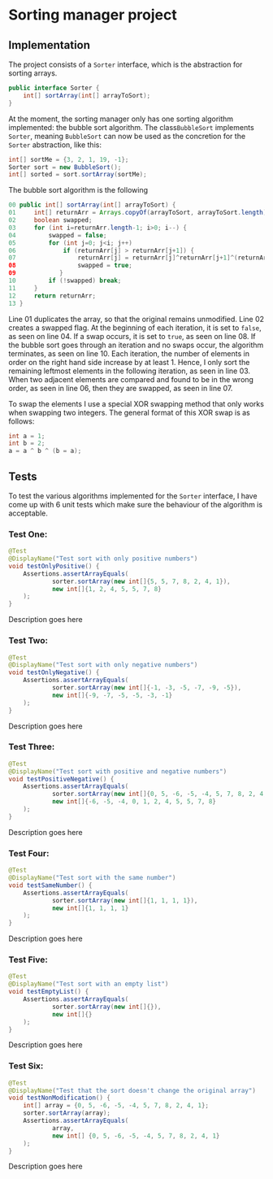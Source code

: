 # Sorting manager project
## Implementation
The project consists of a `Sorter` interface, which is the abstraction for sorting arrays.
```java
public interface Sorter {
    int[] sortArray(int[] arrayToSort);
}
```

At the moment, the sorting manager only has one sorting algorithm implemented: the bubble sort algorithm. The class`BubbleSort` implements `Sorter`, meaning `BubbleSort` can now be used as the concretion for the `Sorter` abstraction, like this:
```java
int[] sortMe = {3, 2, 1, 19, -1};
Sorter sort = new BubbleSort();
int[] sorted = sort.sortArray(sortMe);
```

The bubble sort algorithm is the following
```java
00 public int[] sortArray(int[] arrayToSort) {
01     int[] returnArr = Arrays.copyOf(arrayToSort, arrayToSort.length);
02     boolean swapped;
03     for (int i=returnArr.length-1; i>0; i--) {
04         swapped = false;
05         for (int j=0; j<i; j++)
06             if (returnArr[j] > returnArr[j+1]) {
07                 returnArr[j] = returnArr[j]^returnArr[j+1]^(returnArr[j+1]=returnArr[j]);
08                 swapped = true;
09            }
10         if (!swapped) break;
11     }
12     return returnArr;
13 }
```

Line 01 duplicates the array, so that the original remains unmodified.
Line 02 creates a swapped flag.
At the beginning of each iteration, it is set to `false`, as seen on line 04.
If a swap occurs, it is set to `true`, as seen on line 08.
If the bubble sort goes through an iteration and no swaps occur, the algorithm terminates, as seen on line 10.
Each iteration, the number of elements in order on the right hand side increase by at least 1.
Hence, I only sort the remaining leftmost elements in the following iteration, as seen in line 03.
When two adjacent elements are compared and found to be in the wrong order, as seen in line 06, then they are swapped, as seen in line 07.

To swap the elements I use a special XOR swapping method that only works when swapping two integers. The general format of this XOR swap is as follows:
```java
int a = 1;
int b = 2;
a = a ^ b ^ (b = a);
```

## Tests
To test the various algorithms implemented for the `Sorter` interface, I have come up with 6 unit tests which make sure the behaviour of the algorithm is acceptable.

### Test One:
```java
@Test
@DisplayName("Test sort with only positive numbers")
void testOnlyPositive() {
    Assertions.assertArrayEquals(
            sorter.sortArray(new int[]{5, 5, 7, 8, 2, 4, 1}),
            new int[]{1, 2, 4, 5, 5, 7, 8}
    );
}
```
Description goes here

### Test Two:
```java
@Test
@DisplayName("Test sort with only negative numbers")
void testOnlyNegative() {
    Assertions.assertArrayEquals(
            sorter.sortArray(new int[]{-1, -3, -5, -7, -9, -5}),
            new int[]{-9, -7, -5, -5, -3, -1}
    );
}
```
Description goes here

### Test Three:
```java
@Test
@DisplayName("Test sort with positive and negative numbers")
void testPositiveNegative() {
    Assertions.assertArrayEquals(
            sorter.sortArray(new int[]{0, 5, -6, -5, -4, 5, 7, 8, 2, 4, 1}),
            new int[]{-6, -5, -4, 0, 1, 2, 4, 5, 5, 7, 8}
    );
}
```
Description goes here

### Test Four:
```java
@Test
@DisplayName("Test sort with the same number")
void testSameNumber() {
    Assertions.assertArrayEquals(
            sorter.sortArray(new int[]{1, 1, 1, 1}),
            new int[]{1, 1, 1, 1}
    );
}
```
Description goes here

### Test Five:
```java
@Test
@DisplayName("Test sort with an empty list")
void testEmptyList() {
    Assertions.assertArrayEquals(
            sorter.sortArray(new int[]{}),
            new int[]{}
    );
}
```
Description goes here

### Test Six:
```java
@Test
@DisplayName("Test that the sort doesn't change the original array")
void testNonModification() {
    int[] array = {0, 5, -6, -5, -4, 5, 7, 8, 2, 4, 1};
    sorter.sortArray(array);
    Assertions.assertArrayEquals(
            array,
            new int[] {0, 5, -6, -5, -4, 5, 7, 8, 2, 4, 1}
    );
}
```
Description goes here